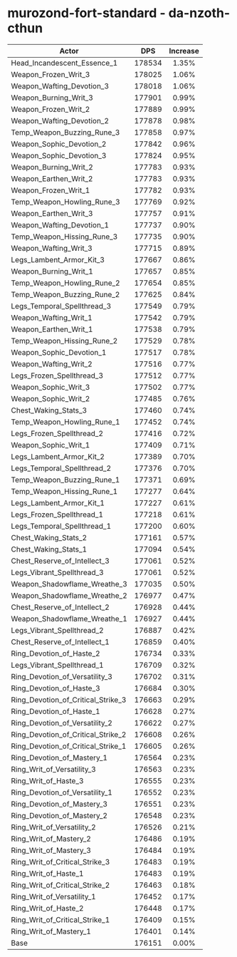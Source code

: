 # murozond-fort-standard - da-nzoth-cthun
| Actor | DPS | Increase |
|---|:---:|:---:|
|Head_Incandescent_Essence_1|178534|1.35%|
|Weapon_Frozen_Writ_3|178025|1.06%|
|Weapon_Wafting_Devotion_3|178018|1.06%|
|Weapon_Burning_Writ_3|177901|0.99%|
|Weapon_Frozen_Writ_2|177889|0.99%|
|Weapon_Wafting_Devotion_2|177878|0.98%|
|Temp_Weapon_Buzzing_Rune_3|177858|0.97%|
|Weapon_Sophic_Devotion_2|177842|0.96%|
|Weapon_Sophic_Devotion_3|177824|0.95%|
|Weapon_Burning_Writ_2|177783|0.93%|
|Weapon_Earthen_Writ_2|177783|0.93%|
|Weapon_Frozen_Writ_1|177782|0.93%|
|Temp_Weapon_Howling_Rune_3|177769|0.92%|
|Weapon_Earthen_Writ_3|177757|0.91%|
|Weapon_Wafting_Devotion_1|177737|0.90%|
|Temp_Weapon_Hissing_Rune_3|177735|0.90%|
|Weapon_Wafting_Writ_3|177715|0.89%|
|Legs_Lambent_Armor_Kit_3|177667|0.86%|
|Weapon_Burning_Writ_1|177657|0.85%|
|Temp_Weapon_Howling_Rune_2|177654|0.85%|
|Temp_Weapon_Buzzing_Rune_2|177625|0.84%|
|Legs_Temporal_Spellthread_3|177549|0.79%|
|Weapon_Wafting_Writ_1|177542|0.79%|
|Weapon_Earthen_Writ_1|177538|0.79%|
|Temp_Weapon_Hissing_Rune_2|177529|0.78%|
|Weapon_Sophic_Devotion_1|177517|0.78%|
|Weapon_Wafting_Writ_2|177516|0.77%|
|Legs_Frozen_Spellthread_3|177512|0.77%|
|Weapon_Sophic_Writ_3|177502|0.77%|
|Weapon_Sophic_Writ_2|177485|0.76%|
|Chest_Waking_Stats_3|177460|0.74%|
|Temp_Weapon_Howling_Rune_1|177452|0.74%|
|Legs_Frozen_Spellthread_2|177416|0.72%|
|Weapon_Sophic_Writ_1|177409|0.71%|
|Legs_Lambent_Armor_Kit_2|177389|0.70%|
|Legs_Temporal_Spellthread_2|177376|0.70%|
|Temp_Weapon_Buzzing_Rune_1|177371|0.69%|
|Temp_Weapon_Hissing_Rune_1|177277|0.64%|
|Legs_Lambent_Armor_Kit_1|177227|0.61%|
|Legs_Frozen_Spellthread_1|177218|0.61%|
|Legs_Temporal_Spellthread_1|177200|0.60%|
|Chest_Waking_Stats_2|177161|0.57%|
|Chest_Waking_Stats_1|177094|0.54%|
|Chest_Reserve_of_Intellect_3|177061|0.52%|
|Legs_Vibrant_Spellthread_3|177061|0.52%|
|Weapon_Shadowflame_Wreathe_3|177035|0.50%|
|Weapon_Shadowflame_Wreathe_2|176977|0.47%|
|Chest_Reserve_of_Intellect_2|176928|0.44%|
|Weapon_Shadowflame_Wreathe_1|176927|0.44%|
|Legs_Vibrant_Spellthread_2|176887|0.42%|
|Chest_Reserve_of_Intellect_1|176859|0.40%|
|Ring_Devotion_of_Haste_2|176734|0.33%|
|Legs_Vibrant_Spellthread_1|176709|0.32%|
|Ring_Devotion_of_Versatility_3|176702|0.31%|
|Ring_Devotion_of_Haste_3|176684|0.30%|
|Ring_Devotion_of_Critical_Strike_3|176663|0.29%|
|Ring_Devotion_of_Haste_1|176628|0.27%|
|Ring_Devotion_of_Versatility_2|176622|0.27%|
|Ring_Devotion_of_Critical_Strike_2|176608|0.26%|
|Ring_Devotion_of_Critical_Strike_1|176605|0.26%|
|Ring_Devotion_of_Mastery_1|176564|0.23%|
|Ring_Writ_of_Versatility_3|176563|0.23%|
|Ring_Writ_of_Haste_3|176555|0.23%|
|Ring_Devotion_of_Versatility_1|176552|0.23%|
|Ring_Devotion_of_Mastery_3|176551|0.23%|
|Ring_Devotion_of_Mastery_2|176548|0.23%|
|Ring_Writ_of_Versatility_2|176526|0.21%|
|Ring_Writ_of_Mastery_2|176486|0.19%|
|Ring_Writ_of_Mastery_3|176484|0.19%|
|Ring_Writ_of_Critical_Strike_3|176483|0.19%|
|Ring_Writ_of_Haste_1|176483|0.19%|
|Ring_Writ_of_Critical_Strike_2|176463|0.18%|
|Ring_Writ_of_Versatility_1|176452|0.17%|
|Ring_Writ_of_Haste_2|176448|0.17%|
|Ring_Writ_of_Critical_Strike_1|176409|0.15%|
|Ring_Writ_of_Mastery_1|176401|0.14%|
|Base|176151|0.00%|

